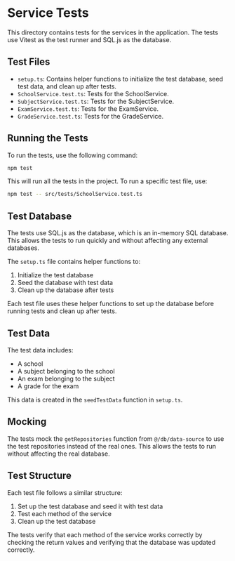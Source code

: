 # Service Tests

This directory contains tests for the services in the application. The tests use Vitest as the test runner and SQL.js as
the database.

## Test Files

- `setup.ts`: Contains helper functions to initialize the test database, seed test data, and clean up after tests.
- `SchoolService.test.ts`: Tests for the SchoolService.
- `SubjectService.test.ts`: Tests for the SubjectService.
- `ExamService.test.ts`: Tests for the ExamService.
- `GradeService.test.ts`: Tests for the GradeService.

## Running the Tests

To run the tests, use the following command:

```bash
npm test
```

This will run all the tests in the project. To run a specific test file, use:

```bash
npm test -- src/tests/SchoolService.test.ts
```

## Test Database

The tests use SQL.js as the database, which is an in-memory SQL database. This allows the tests to run quickly and
without affecting any external databases.

The `setup.ts` file contains helper functions to:

1. Initialize the test database
2. Seed the database with test data
3. Clean up the database after tests

Each test file uses these helper functions to set up the database before running tests and clean up after tests.

## Test Data

The test data includes:

- A school
- A subject belonging to the school
- An exam belonging to the subject
- A grade for the exam

This data is created in the `seedTestData` function in `setup.ts`.

## Mocking

The tests mock the `getRepositories` function from `@/db/data-source` to use the test repositories instead of the real
ones. This allows the tests to run without affecting the real database.

## Test Structure

Each test file follows a similar structure:

1. Set up the test database and seed it with test data
2. Test each method of the service
3. Clean up the test database

The tests verify that each method of the service works correctly by checking the return values and verifying that the
database was updated correctly.
